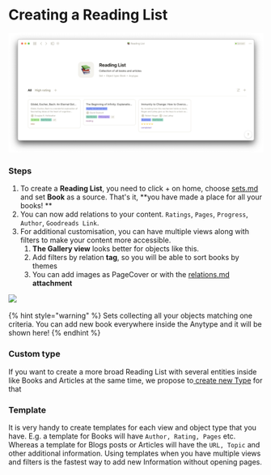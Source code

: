 # Creating a Reading List

![](<../.gitbook/assets/Screenshot 2021-11-09 at 18.54.53.png>)

### Steps

1. To create a **Reading List**, you need to click + on home, choose [sets.md](../fundamentals/sets.md "mention") and set **Book** as a source. That's it, **you have made a place for all your books! **
2. &#x20;You can now add relations to your content. `Ratings`, `Pages`, `Progress`, `Author`, `Goodreads Link`.
3. For additional customisation, you can have multiple views along with filters to make your content more accessible.&#x20;
   1. **The Gallery view** looks better for objects like this.
   2. Add filters by relation **tag**, so you will be able to sort books by themes
   3. You can add images as PageCover or with the [relations.md](../fundamentals/relations.md "mention") **attachment**&#x20;

![](<../.gitbook/assets/test (2).gif>)

{% hint style="warning" %}
Sets collecting all your objects matching one criteria. You can add new book everywhere inside the Anytype and it will be shown here!
{% endhint %}

### Custom type

If you want to create a more broad Reading List with several entities inside like Books and Articles at the same time, we propose to[ create new Type](https://doc.anytype.io/intro/fundamentals/type#creating-types) for that

### Template

It is very handy to create templates for each view and object type that you have. E.g. a template for Books will have `Author, Rating, Pages` etc. Whereas a template for Blogs posts or Articles will have the `URL, Topic` and other additional information. Using templates when you have multiple views and filters is the fastest way to add new Information without opening pages.
